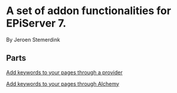 ﻿# A set of addon functionalities for EPiServer 7. 

By Jeroen Stemerdink

## Parts

[Add keywords to your pages through a provider](EPiServer.Libraries.SEO/README.md)

[Add keywords to your pages through Alchemy](EPiServer.Libraries.SEO.Alchemy/README.md)

